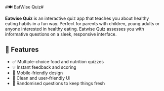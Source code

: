 #🍽️ EatWise Quiz#

**Eatwise Quiz** is an interactive quiz app that teaches you about healthy eating habits in a fun way.
Perfect for parents with children, young adults or anyone interested in healthy eating.
Eatwise Quiz assesses you with informative questions on a sleek, responsive interface.

## 🚀 Features

- ✅ Multiple-choice food and nutrition quizzes
- 💡 Instant feedback and scoring
- 📱 Mobile-friendly design
- 🎨 Clean and user-friendly UI
- 🔄 Randomised questions to keep things fresh
